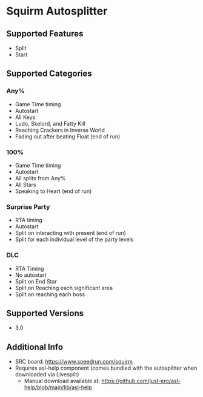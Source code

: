 # Squirm Autosplitter
## Supported Features
- Split
- Start
## Supported Categories
### Any%
- Game Time timing
- Autostart
- All Keys
- Ludo, Skelord, and Fatty Kill
- Reaching Crackers in Inverse World
- Fading out after beating Float (end of run)
### 100%
- Game Time timing
- Autostart
- All splits from Any%
- All Stars
- Speaking to Heart (end of run)
### Surprise Party
- RTA timing
- Autostart
- Split on interacting with present (end of run)
- Split for each individual level of the party levels
### DLC
- RTA Timing
- No autostart
- Split on End Star
- Split on Reaching each significant area
- Split on reaching each boss

## Supported Versions
- 3.0

## Additional Info
- SRC board: https://www.speedrun.com/squirm
- Requires asl-help component (comes bundled with the autosplitter when downloaded via Livesplit)
  - Manual download available at: https://github.com/just-ero/asl-help/blob/main/lib/asl-help